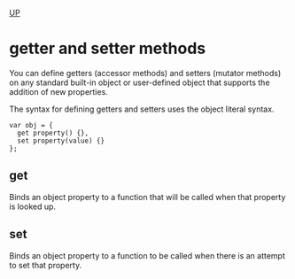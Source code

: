 [UP](./index.md)

# getter and setter methods

You can define getters (accessor methods) and setters (mutator methods) on any standard built-in object or user-defined object that supports the addition of new properties.  

The syntax for defining getters and setters uses the object literal syntax.

	var obj = {
	  get property() {},
	  set property(value) {}
	};

## get
Binds an object property to a function that will be called when that property is looked up.

## set
Binds an object property to a function to be called when there is an attempt to set that property.